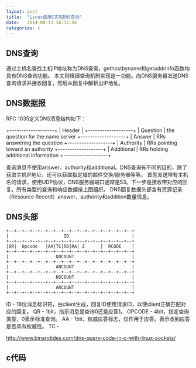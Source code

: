```yaml
---
layout: post
title:  "Linux使用C实现DNS查询"
date:   2014-08-13 16:32:56
categories: c
---
```


## DNS查询
通过主机名查找主机IP地址称为DNS查询，gethostbyname和getaddrinfo函数均具有DNS查询功能。
本文则根据查询机制实现这一功能。向DNS服务器发送DNS查询请求并接收回复，然后从回复中解析出IP地址。

## DNS数据报
RFC 1035定义DNS消息结构如下：

   +-------------------+
    | Header            |
    +-------------------+
    | Question          | the question for the name server
    +-------------------+
    | Answer            | RRs answering the question
    +-------------------+
    | Authority         | RRs pointing toward an authority
    +-------------------+
    | Additional        | RRs holding additional information
    +-------------------+

查询消息不使用answer，authority和additional。DNS查询有不同的目的，除了获取主机IP地址，还可以获取指定域的邮件交换/服务器等等。
首先发送带有主机名的请求，使用UDP协议，DNS服务器端口通常是53。下一步是接收带对应的回复。所有类型的查询和响应数据按上图组织。
DNS回复数据头部含有资源记录（Resource Record）answer、authority和addition数量信息。

## DNS头部

    +--+--+--+--+--+--+--+--+--+--+--+--+--+--+--+--+
    |                     ID                        |
    +--+--+--+--+--+--+--+--+--+--+--+--+--+--+--+--+
    |QR|  Opcode   |AA|TC|RD|RA| Z      |  RCODE    |
    +--+--+--+--+--+--+--+--+--+--+--+--+--+--+--+--+
    |                  QDCOUNT                      |
    +--+--+--+--+--+--+--+--+--+--+--+--+--+--+--+--+
    |                  ANCOUNT                      |
    +--+--+--+--+--+--+--+--+--+--+--+--+--+--+--+--+
    |                  NSCOUNT                      |
    +--+--+--+--+--+--+--+--+--+--+--+--+--+--+--+--+
    |                  ARCOUNT                      |
    +--+--+--+--+--+--+--+--+--+--+--+--+--+--+--+--+

ID - 16位消息标识符，由client生成，回复ID使用请求ID，以使client正确匹配对应的回复。
QR - 1bit，指示消息是查询0还是应答1。
OPCODE - 4bit，指定查询类型，0表示标准查询。
AA - 1bit，权威应答标志，仅作用于应答。表示收到应答是否具有权威性。
TC - 

http://www.binarytides.com/dns-query-code-in-c-with-linux-sockets/

## c代码
